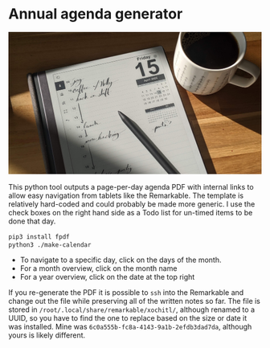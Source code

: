 # Annual agenda generator
![Remarkable tablet with April 15th calendar displayed](tablet.jpg)

This python tool outputs a page-per-day agenda PDF with internal links to
allow easy navigation from tablets like the Remarkable.  The template is
relatively hard-coded and could probably be made more generic. I use the
check boxes on the right hand side as a Todo list for un-timed items to
be done that day.

```
pip3 install fpdf
python3 ./make-calendar
```


* To navigate to a specific day, click on the days of the month.
* For a month overview, click on the month name
* For a year overview, click on the date at the top right

If you re-generate the PDF it is possible to `ssh` into the Remarkable
and change out the file while preserving all of the written notes so far.
The file is stored in `/root/.local/share/remarkable/xochitl/`, although renamed
to a UUID, so you have to find the one to replace based on the size or date it
was installed.  Mine was `6c0a555b-fc8a-4143-9a1b-2efdb3dad7da`, although yours
is likely different.
